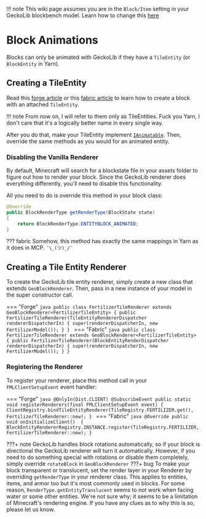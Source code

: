 !!! note
    This wiki page assumes you are in the `Block/Item` setting in your GeckoLib blockbench model. Learn how to change this [here](../getting_started/#creating-a-model)
    
# Block Animations
Blocks can only be animated with GeckoLib if they have a `TileEntity` (or `BlockEntity` in Yarn).

## Creating a TileEntity
Read this [forge article](https://mcforge.readthedocs.io/en/latest/tileentities/tileentity/) or this [fabric article](https://fabricmc.net/wiki/tutorial:blockentity) to learn how to create a block with an attached `TileEntity`.

!!! note
    From now on, I will refer to them only as TileEntities. Fuck you Yarn, I don't care that it's a logically better name in every single way.

After you do that, make your TileEntity implement [`IAnimatable`](https://github.com/bernie-g/geckolib-core/blob/master/src/main/java/software/bernie/geckolib/core/IAnimatable.java). Then, override the same methods as you would for an animated entity.

### Disabling the Vanilla Renderer
By default, Minecraft will search for a blockstate file in your assets folder to figure out how to render your block. Since the GeckoLib renderer does everything differently, you'll need to disable this functionality.

All you need to do is override this method in your block class:

```java
@Override
public BlockRenderType getRenderType(BlockState state)
{
	return BlockRenderType.ENTITYBLOCK_ANIMATED;
}
```

??? fabric
    Somehow, this method has exactly the same mappings in Yarn as it does in MCP. 
    `¯\_(ツ)_/¯`
    
## Creating a Tile Entity Renderer
To create the GeckoLib tile entity renderer, simply create a new class that extends `GeoBlockRenderer`. Then, pass in a new instance of your model in the super constructor call.

=== "Forge"
    ```java
    public class FertilizerTileRenderer extends GeoBlockRenderer<FertilizerTileEntity>
    {
        public FertilizerTileRenderer(TileEntityRendererDispatcher rendererDispatcherIn)
        {
            super(rendererDispatcherIn, new FertilizerModel());
        }
    }
    ```
=== "Fabric"
    ```java
    public class FertilizerTileRenderer extends GeoBlockRenderer<FertilizerTileEntity>
    {
    	public FertilizerTileRenderer(BlockEntityRenderDispatcher rendererDispatcherIn)
    	{
    		super(rendererDispatcherIn, new FertilizerModel());
    	}
    }
    ```
    
    
### Registering the Renderer
To register your renderer, place this method call in your `FMLClientSetupEvent` event handler:

=== "Forge"
    ```java
    @OnlyIn(Dist.CLIENT)
    @SubscribeEvent
    public static void registerRenderers(final FMLClientSetupEvent event)
    {
        ClientRegistry.bindTileEntityRenderer(TileRegistry.FERTILIZER.get(), FertilizerTileRenderer::new);
    }
    ```
=== "Fabric"
    ```java
    @Override
    public void onInitializeClient() 
    {
        BlockEntityRendererRegistry.INSTANCE.register(TileRegistry.FERTILIZER, FertilizerTileRenderer::new);
    }
    ```
    
???+ note
    GeckoLib handles block rotations automatically, so if your block is directional the GeckoLib renderer will turn it automatically. However, if you need to do something special with rotations or disable them completely, simply override `rotateBlock` in `GeoBlockRenderer`
???+ bug
    To make your block transparent or translucent, set the render layer in your Renderer by overriding `getRenderType` in your renderer class. This  applies to entities, items, and armor too but it's most commonly used in blocks.
    For some reason, `RenderType.getEntityTranslucent` seems to not work when facing water or some other entities. We're not sure why; it seems to be a limitation of Minecraft's rendering engine. If you have any clues as to why this is so, please let us know.
